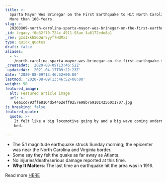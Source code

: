 ```yaml
---
title: >-
  Sparta Mayor Wes Brinegar on the First Earthquake to Hit North Carolina in
  More than 100-Years.
slug: >-
  20200809-north-carolina-sparta-mayor-wes-brinegar-on-the-first-earthquake-to-hit-in-more-than-100-years
_id: legacy-f0e32f70-724c-4911-93ae-3a6172ede8a1
_rev: gzsIxkhSGQWrSyyf7HdMx3
type: quick_quotes
draft: false
aliases:
  - >-
    /north-carolina-sparta-mayor-wes-brinegar-on-the-first-earthquake-to-hit-in-more-than-100-years/
_createdAt: '2020-08-09T13:46:52Z'
_updatedAt: '2021-04-17T09:22:23Z'
date: '2020-08-09T13:46:52+00:00'
lastmod: '2020-08-09T13:46:52+00:00'
weight: 50
featured_image:
  alt: Featured article image
  url: >-
    6ea1cd793ffe8164d54462eff9257e98b76910142560x1707.jpg
is_breaking: false
featured_quote:
  quote: >-
    It felt like a big locomotive going by and a big wave coming underneath the
    bed.

---
```

* The 5.1 magnitude earthquake struck Sunday morning; the epicenter was near the North Carolina and Virginia border.
* Some say they felt the quake as far away as Atlanta.
* No injuries/death/serious damage reported at this time.
* **Why It Matters**: The last time an earthquake hit the area was in 1916.

Read more [HERE](https://www.usatoday.com/story/news/nation/2020/08/09/earthquake-n-c-state-hit-strongest-temblor-since-1916/3329956001/)